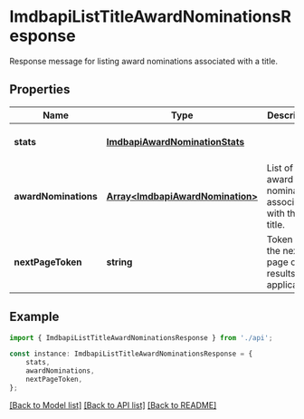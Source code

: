 # ImdbapiListTitleAwardNominationsResponse

Response message for listing award nominations associated with a title.

## Properties

Name | Type | Description | Notes
------------ | ------------- | ------------- | -------------
**stats** | [**ImdbapiAwardNominationStats**](ImdbapiAwardNominationStats.md) |  | [optional] [default to undefined]
**awardNominations** | [**Array&lt;ImdbapiAwardNomination&gt;**](ImdbapiAwardNomination.md) | List of award nominations associated with the title. | [optional] [default to undefined]
**nextPageToken** | **string** | Token for the next page of results, if applicable. | [optional] [default to undefined]

## Example

```typescript
import { ImdbapiListTitleAwardNominationsResponse } from './api';

const instance: ImdbapiListTitleAwardNominationsResponse = {
    stats,
    awardNominations,
    nextPageToken,
};
```

[[Back to Model list]](../README.md#documentation-for-models) [[Back to API list]](../README.md#documentation-for-api-endpoints) [[Back to README]](../README.md)
